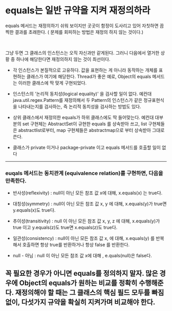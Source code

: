 # equals는 일반 규약을 지켜 재정의하라

equals 메서드는 재정의하기 쉬워 보이지만 곳곳이 함정이 도사리고 있어 자칫하면 끔찍한 결과를 초래한다. ( 문제를 회피하는 방법은 재정의 하지 않는 것이다.) 

<br>

그냥 두면 그 클래스의 인스턴스는 오직 자신과만 같게된다. 그러니 다음에서 열거한 상황 중 하나에 해당한다면 재정의하지 않는 것이 최선이다.

- 각 인스턴스가 본질적으로 고유하다. 값을 표현하는 게 아니라 동작하는 개체를 표현하는 클래스가 여기에 해당한다. Thread가 좋은 예로, Object의 equals 메서드는 이러한 클래스에 딱 맞게 구현되었다.

- 인스턴스의 '논리적 동치성(logical equality)' 을 검사할 일이 없다. 예컨대 java.util.regex.Pattern를 재정의해서 두 Pattern의 인스턴스가 같은 정규표현식을 나타내는지를 검사하는, 즉 논리적 동치성을 검사하는 방법도 있다.

- 상위 클래스에서 재정의한 equals가 하위 클래스에도 딱 들어맞는다. 예컨대 대부분의 set 구현체는 AbstractSet이 규현한 equals 를 상속받아 쓰고, list 구현체들은 abstractlist로부터, map 구현체들은 abstractmap으로 부터 상속받아 그대로 쓴다.

- 클래스가 private 이거나 package-private 이고 equals 메서드를 호출할 일이 없다



---

### euqals 메서드는 동치관계 (equivalence relation)를 구현하면, 다음을 만족한다.

- 반사성(reflexivity) : null이 아닌 모든 참조 값 x에 대해, x.equals(x) 는 true다. 

- 대칭성(symmetry) : null이 아닌 모든 참조 값 x, y 에 대해, x.equals(y)가 true면 y.equals(x)도 true다.

- 추이성(transitivity) : null 이 아닌 모든 참조 값 x, y, z 에 대해, x.equals(y)가 true 이고 y.equals(z)도 true면 x.equals(z)도 true다.

- 일관성(consistency) : null이 아닌 모든 참조 값 x, 에 대해, x.equals(y) 를 반복해서 호출하면 항상 true를 반환하거나 항상 false 를 반환한다.

- null - 아님 : null 이 아닌 모든 참조 값 x에 대해 , e.quals(null)은 false다. 


## 꼭 필요한 경우가 아니면 equals를 정의하지 말자. 많은 경우에 Object의 equals가 원하는 비교를 정확히 수행해준다. 재정의해야 할 때는 그 클래스의 핵심 필드 모두를 빠짐없이, 다섯가지 규약을 확실히 지켜가며 비교해야 한다.
